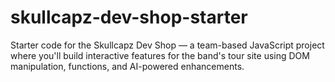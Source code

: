 # skullcapz-dev-shop-starter
Starter code for the Skullcapz Dev Shop — a team-based JavaScript project where you'll build interactive features for the band's tour site using DOM manipulation, functions, and AI-powered enhancements.
